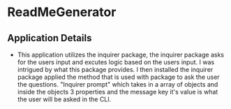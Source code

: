 # ReadMeGenerator


## Application Details 

 * This application utilizes the inquirer package, the inquirer package asks for the users input and excutes logic based on the users input. I was intrigued by what this package provides. I then installed the inquirer package applied the method that is used with package to ask the user the questions. "Inquirer prompt" which takes in a array of objects and inside the objects 3 properties and the message key it's value is what the user will be asked in the CLI.  

